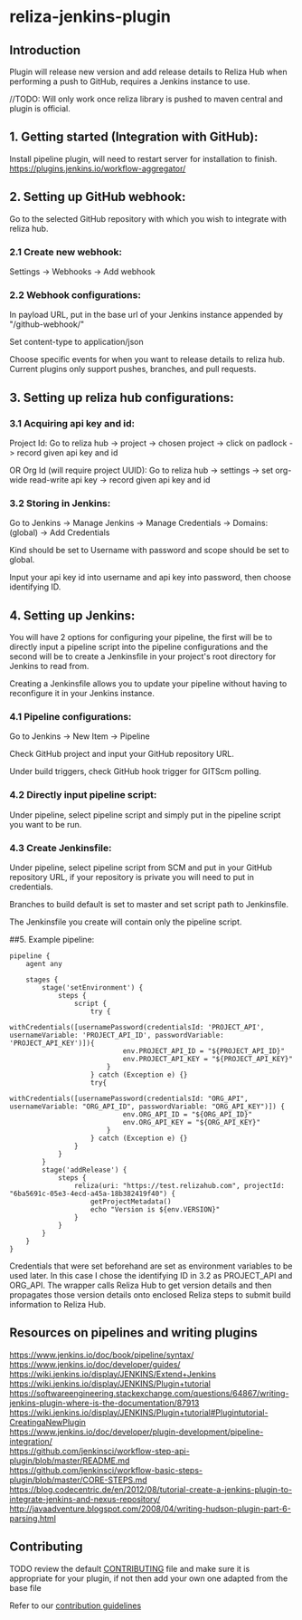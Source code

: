 # reliza-jenkins-plugin

## Introduction

Plugin will release new version and add release details to Reliza Hub when performing a push to GitHub, requires a Jenkins instance to use.

//TODO: Will only work once reliza library is pushed to maven central and plugin is official.

## 1. Getting started (Integration with GitHub):

Install pipeline plugin, will need to restart server for installation to finish.
https://plugins.jenkins.io/workflow-aggregator/

## 2. Setting up GitHub webhook:

Go to the selected GitHub repository with which you wish to integrate with reliza hub.

### 2.1 Create new webhook:

Settings -> Webhooks -> Add webhook

### 2.2 Webhook configurations:

In payload URL, put in the base url of your Jenkins instance appended by "/github-webhook/" <p>

Set content-type to application/json <p>

Choose specific events for when you want to release details to reliza hub. Current plugins only support pushes, branches, and pull requests.

## 3. Setting up reliza hub configurations:

### 3.1 Acquiring api key and id:

Project Id: Go to reliza hub -> project -> chosen project -> click on padlock -> record given api key and id <p>

OR Org Id (will require project UUID): Go to reliza hub -> settings -> set org-wide read-write api key -> record given api key and id <p>

### 3.2 Storing in Jenkins:

Go to Jenkins -> Manage Jenkins -> Manage Credentials -> Domains: (global) -> Add Credentials <p>

Kind should be set to Username with password and scope should be set to global. <p>

Input your api key id into username and api key into password, then choose identifying ID.

## 4. Setting up Jenkins:

You will have 2 options for configuring your pipeline, the first will be to directly input a pipeline script into the pipeline configurations and the second will be to create a Jenkinsfile in your project's root directory for Jenkins to read from. <p>

Creating a Jenkinsfile allows you to update your pipeline without having to reconfigure it in your Jenkins instance.

### 4.1 Pipeline configurations:

Go to Jenkins -> New Item -> Pipeline <p>

Check GitHub project and input your GitHub repository URL. <p>

Under build triggers, check GitHub hook trigger for GITScm polling. <p>

### 4.2 Directly input pipeline script:

Under pipeline, select pipeline script and simply put in the pipeline script you want to be run.

### 4.3 Create Jenkinsfile:

Under pipeline, select pipeline script from SCM and put in your GitHub repository URL, if your repository is private you will need to put in credentials. <p>

Branches to build default is set to master and set script path to Jenkinsfile. <p>

The Jenkinsfile you create will contain only the pipeline script.

##5. Example pipeline:

```
pipeline {
    agent any
    
    stages {
        stage('setEnvironment') {
            steps {
                script {
                    try {
                        withCredentials([usernamePassword(credentialsId: 'PROJECT_API', usernameVariable: 'PROJECT_API_ID', passwordVariable: 'PROJECT_API_KEY')]){
                            env.PROJECT_API_ID = "${PROJECT_API_ID}"
                            env.PROJECT_API_KEY = "${PROJECT_API_KEY}"  
                        }
                    } catch (Exception e) {}
                    try{
                        withCredentials([usernamePassword(credentialsId: "ORG_API", usernameVariable: "ORG_API_ID", passwordVariable: "ORG_API_KEY")]) {
                            env.ORG_API_ID = "${ORG_API_ID}"
                            env.ORG_API_KEY = "${ORG_API_KEY}"
                        }
                    } catch (Exception e) {}
                }
            }
        }
        stage('addRelease') {
            steps {
                reliza(uri: "https://test.relizahub.com", projectId: "6ba5691c-05e3-4ecd-a45a-18b382419f40") {
                    getProjectMetadata()
                    echo "Version is ${env.VERSION}"
                }
            }
        }
    }
}
```

Credentials that were set beforehand are set as environment variables to be used later. In this case I chose the identifying ID in 3.2 as PROJECT_API and ORG_API. The wrapper calls Reliza Hub to get version details and then propagates those version details onto enclosed Reliza steps to submit build information to Reliza Hub.

## Resources on pipelines and writing plugins
https://www.jenkins.io/doc/book/pipeline/syntax/  
https://www.jenkins.io/doc/developer/guides/  
https://wiki.jenkins.io/display/JENKINS/Extend+Jenkins  
https://wiki.jenkins.io/display/JENKINS/Plugin+tutorial  
https://softwareengineering.stackexchange.com/questions/64867/writing-jenkins-plugin-where-is-the-documentation/87913  
https://wiki.jenkins.io/display/JENKINS/Plugin+tutorial#Plugintutorial-CreatingaNewPlugin  
https://www.jenkins.io/doc/developer/plugin-development/pipeline-integration/  
https://github.com/jenkinsci/workflow-step-api-plugin/blob/master/README.md  
https://github.com/jenkinsci/workflow-basic-steps-plugin/blob/master/CORE-STEPS.md  
https://blog.codecentric.de/en/2012/08/tutorial-create-a-jenkins-plugin-to-integrate-jenkins-and-nexus-repository/  
http://javaadventure.blogspot.com/2008/04/writing-hudson-plugin-part-6-parsing.html  

## Contributing

TODO review the default [CONTRIBUTING](https://github.com/jenkinsci/.github/blob/master/CONTRIBUTING.md) file and make sure it is appropriate for your plugin, if not then add your own one adapted from the base file

Refer to our [contribution guidelines](https://github.com/jenkinsci/.github/blob/master/CONTRIBUTING.md)

